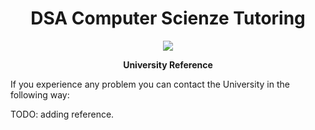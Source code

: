 <div align="center">
  <h1> DSA Computer Scienze Tutoring </h1>

  <img src="https://study-eu.s3.amazonaws.com/uploads/university/university-of-pisa-logo.png" />

  <p>
    <strong> University Reference </strong>
  </p>
</div>

If you experience any problem you can contact the University in the following way:

TODO: adding reference.